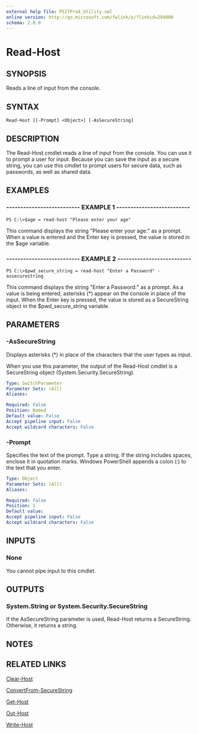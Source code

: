 ```yaml
---
external help file: PSITPro4_Utility.xml
online version: http://go.microsoft.com/fwlink/p/?linkid=294000
schema: 2.0.0
---
```


# Read-Host
## SYNOPSIS
Reads a line of input from the console.

## SYNTAX

```
Read-Host [[-Prompt] <Object>] [-AsSecureString]
```

## DESCRIPTION
The Read-Host cmdlet reads a line of input from the console.
You can use it to prompt a user for input.
Because you can save the input as a secure string, you can use this cmdlet to prompt users for secure data, such as passwords, as well as shared data.

## EXAMPLES

### -------------------------- EXAMPLE 1 --------------------------
```
PS C:\>$age = read-host "Please enter your age"
```

This command displays the string "Please enter your age:" as a prompt.
When a value is entered and the Enter key is pressed, the value is stored in the $age variable.

### -------------------------- EXAMPLE 2 --------------------------
```
PS C:\>$pwd_secure_string = read-host "Enter a Password" -assecurestring
```

This command displays the string "Enter a Password:" as a prompt.
As a value is being entered, asterisks (*) appear on the console in place of the input.
When the Enter key is pressed, the value is stored as a SecureString object in the $pwd_secure_string variable.

## PARAMETERS

### -AsSecureString
Displays asterisks (*) in place of the characters that the user types as input.

When you use this parameter, the output of the Read-Host cmdlet is a SecureString object (System.Security.SecureString).

```yaml
Type: SwitchParameter
Parameter Sets: (All)
Aliases: 

Required: False
Position: Named
Default value: False
Accept pipeline input: False
Accept wildcard characters: False
```

### -Prompt
Specifies the text of the prompt.
Type a string.
If the string includes spaces, enclose it in quotation marks.
Windows PowerShell appends a colon (:) to the text that you enter.

```yaml
Type: Object
Parameter Sets: (All)
Aliases: 

Required: False
Position: 1
Default value: 
Accept pipeline input: False
Accept wildcard characters: False
```

## INPUTS

### None
You cannot pipe input to this cmdlet.

## OUTPUTS

### System.String or System.Security.SecureString
If the AsSecureString parameter is used, Read-Host returns a SecureString.
Otherwise, it returns a string.

## NOTES

## RELATED LINKS

[Clear-Host](http://go.microsoft.com/fwlink/?LinkID=225747)

[ConvertFrom-SecureString](00000000-0000-0000-0000-000000000000)

[Get-Host](c06266da-6241-4680-b883-c77b31f51f9d)

[Out-Host](00000000-0000-0000-0000-000000000000)

[Write-Host](023e670a-cfda-4e8c-af8f-c2b2d9ee5612)

